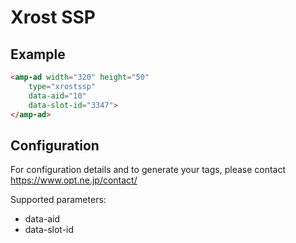 <!---
Copyright 2015 The AMP HTML Authors. All Rights Reserved.

Licensed under the Apache License, Version 2.0 (the "License");
you may not use this file except in compliance with the License.
You may obtain a copy of the License at

      http://www.apache.org/licenses/LICENSE-2.0

Unless required by applicable law or agreed to in writing, software
distributed under the License is distributed on an "AS-IS" BASIS,
WITHOUT WARRANTIES OR CONDITIONS OF ANY KIND, either express or implied.
See the License for the specific language governing permissions and
limitations under the License.
-->

# Xrost SSP

## Example

```html
<amp-ad width="320" height="50"
    type="xrostssp"
    data-aid="10"
    data-slot-id="3347">
</amp-ad>
```

## Configuration

For configuration details and to generate your tags, please contact https://www.opt.ne.jp/contact/

Supported parameters:

- data-aid
- data-slot-id
